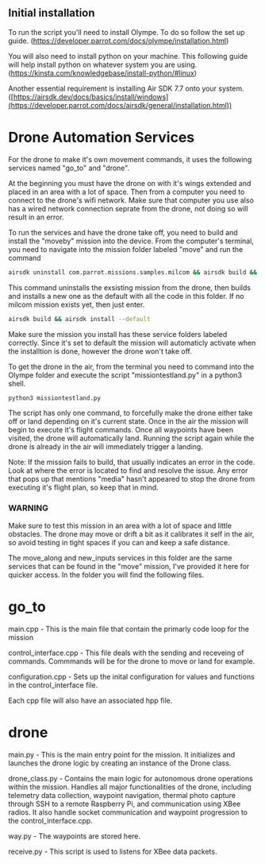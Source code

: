 ## Initial installation

To run the script you'll need to install Olympe. To do so follow the set up guide. (https://developer.parrot.com/docs/olympe/installation.html)

You will also need to install python on your machine. This following guide will help install python on whatever system you are using. (https://kinsta.com/knowledgebase/install-python/#linux)

Another essential requirement is installing Air SDK 7.7 onto your system. ([https://airsdk.dev/docs/basics/install/windows](https://developer.parrot.com/docs/airsdk/general/installation.html))

# Drone Automation Services
For the drone to make it's own movement commands, it uses the following services named "go_to" and "drone".

At the beginning you must have the drone on with it's wings extended and placed in an area with a lot of space. Then from a computer you need to connect to the drone's wifi network. Make sure that computer you use also has a wired network connection seprate from the drone, not doing so will result in an error.

To run the services and have the drone take off, you need to build and install the "moveby" mission into the device. From the computer's terminal, you need to navigate into the mission folder labeled "move" and run the command

```bash
airsdk uninstall com.parrot.missions.samples.milcom && airsdk build && airsdk install --default
```
This command uninstalls the exsisting mission from the drone, then builds and installs a new one as the default with all the code in this folder. If no milcom mission exists yet, then just enter.
```bash
airsdk build && airsdk install --default 
```
Make sure the mission you install has these service folders labeled correctly. Since it's set to default the mission will automaticly activate when the installtion is done, however the drone won't take off.

To get the drone in the air, from the terminal you need to command into the Olympe folder and execute the script "missiontestland.py" in a python3 shell.
```bash
python3 missiontestland.py
```
The script has only one command, to forcefully make the drone either take off or land depending on it's current state. Once in the air the mission will begin to execute it's flight commands. Once all waypoints have been visited, the drone will automatically land. Running the script again while the drone is already in the air will immediately trigger a landing.

Note: If the mission fails to build, that usually indicates an error in the code. Look at where the error is located to find and resolve the issue. Any error that pops up that mentions "media" hasn't appeared to stop the drone from executing it's flight plan, so keep that in mind.

### WARNING

Make sure to test this mission in an area with a lot of space and little obstacles. The drone may move or drift a bit as it calibrates it self in the air, so avoid testing in tight spaces if you can and keep a safe distance.

The move_along and new_inputs services in this folder are the same services that can be found in the "move" mission, I've provided it here for quicker access. In the folder you will find the following files.
# go_to

main.cpp - This is the main file that contain the primarly code loop for the mission

control_interface.cpp - This file deals with the sending and receveing of commands. Commmands will be for the drone to move or land for example.

configuration.cpp - Sets up the inital configuration for values and functions in the control_interface file.

Each cpp file will also have an associated hpp file.

# drone
main.py - This is the main entry point for the mission. It initializes and launches the drone logic by creating an instance of the Drone class.

drone_class.py - Contains the main logic for autonomous drone operations within the mission. Handles all major functionalities of the drone, including telemetry data collection, waypoint navigation, thermal photo capture through SSH to a remote Raspberry Pi, and communication using XBee radios. It also handle socket communication and waypoint progression to the control_interface.cpp.

way.py - The waypoints are stored here.

receive.py - This script is used to listens for XBee data packets.
